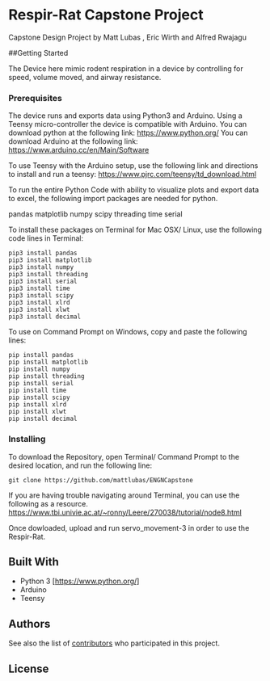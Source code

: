 # Respir-Rat Capstone Project
Capstone Design Project by Matt Lubas , Eric Wirth and Alfred Rwajagu

##Getting Started

The Device here mimic rodent respiration in a device by controlling for speed, volume moved, and airway resistance.

### Prerequisites
The device runs and exports data using Python3 and Arduino. Using a Teensy micro-controller the device is compatible with Arduino.
You can download python at the following link:
https://www.python.org/
You can download Arduino at the following link:
https://www.arduino.cc/en/Main/Software

To use Teensy with the Arduino setup, use the following link and directions to install and run a teensy:
https://www.pjrc.com/teensy/td_download.html


To run the entire Python Code with ability to visualize plots and export data to excel, the following import packages are needed for python.

pandas
matplotlib
numpy
scipy
threading
time
serial

To install these packages on Terminal for  Mac OSX/ Linux, use the following code lines in Terminal:


```
pip3 install pandas
pip3 install matplotlib
pip3 install numpy
pip3 install threading
pip3 install serial
pip3 install time
pip3 install scipy
pip3 install xlrd
pip3 install xlwt
pip3 install decimal
```

To use on Command Prompt on Windows, copy and paste the following lines:

```
pip install pandas
pip install matplotlib
pip install numpy
pip install threading
pip install serial
pip install time
pip install scipy
pip install xlrd
pip install xlwt
pip install decimal
```

### Installing

To download the Repository, open Terminal/ Command Prompt to the desired location, and run the following line:

```
git clone https://github.com/mattlubas/ENGNCapstone
```
If you are having trouble navigating around Terminal, you can use the following as a resource. https://www.tbi.univie.ac.at/~ronny/Leere/270038/tutorial/node8.html


Once dowloaded, upload and run servo_movement-3 in order to use the Respir-Rat.




## Built With

* Python 3 [https://www.python.org/]
* Arduino 
* Teensy

## Authors

See also the list of [contributors](https://github.com/mattlubas/ENGNCapstone) who participated in this project.

## License

